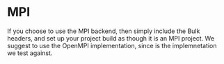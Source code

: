 # MPI

If you choose to use the MPI backend, then simply include the Bulk headers, and set up your project build as though it is an MPI project. We suggest to use the OpenMPI implementation, since is the implemnetation we test against.
